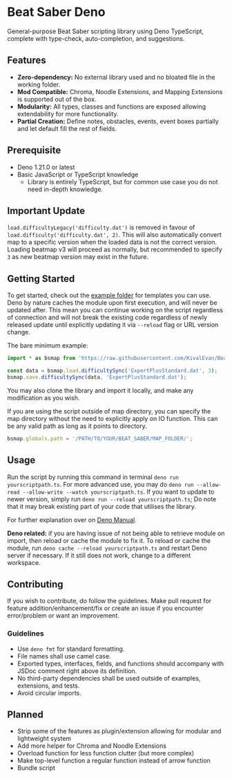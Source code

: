 # Beat Saber Deno

General-purpose Beat Saber scripting library using Deno TypeScript, complete with type-check, auto-completion, and
suggestions.

## Features

- **Zero-dependency:** No external library used and no bloated file in the working folder.
- **Mod Compatible:** Chroma, Noodle Extensions, and Mapping Extensions is supported out of the box.
- **Modularity:** All types, classes and functions are exposed allowing extendability for more functionality.
- **Partial Creation:** Define notes, obstacles, events, event boxes partially and let default fill the rest of fields.

## Prerequisite

- Deno 1.21.0 or latest
- Basic JavaScript or TypeScript knowledge
  - Library is entirely TypeScript, but for common use case you do not need in-depth knowledge.

## Important Update

`load.difficultyLegacy('difficulty.dat')` is removed in favour of `load.difficulty('difficulty.dat', 2)`. This will also
automatically convert map to a specific version when the loaded data is not the correct version. Loading beatmap v3 will
proceed as normally, but recommended to specify `3` as new beatmap version may exist in the future.

## Getting Started

To get started, check out the [example folder](./example) for templates you can use. Deno by nature caches the module
upon first execution, and will never be updated after. This mean you can continue working on the script regardless of
connection and will not break the existing code regardless of newly released update until explicitly updating it via
`--reload` flag or URL version change.

The bare minimum example:

```ts
import * as bsmap from 'https://raw.githubusercontent.com/KivalEvan/BeatSaber-MappingScript/deno/mod.ts';

const data = bsmap.load.difficultySync('ExpertPlusStandard.dat', 3);
bsmap.save.difficultySync(data, 'ExpertPlusStandard.dat');
```

You may also clone the library and import it locally, and make any modification as you wish.

If you are using the script outside of map directory, you can specify the map directory without the need to explicitly
apply on IO function. This can be any valid path as long as it points to directory.

```ts
bsmap.globals.path = '/PATH/TO/YOUR/BEAT_SABER/MAP_FOLDER/';
```

## Usage

Run the script by running this command in terminal `deno run yourscriptpath.ts`. For more advanced use, you may do
`deno run --allow-read --allow-write --watch yourscriptpath.ts`. If you want to update to newer version, simply run
`deno run --reload yourscriptpath.ts`; Do note that it may break existing part of your code that utilises the library.

For further explanation over on [Deno Manual](https://deno.land/manual).

**Deno related:** if you are having issue of not being able to retrieve module on import, then reload or cache the
module to fix it. To reload or cache the module, run `deno cache --reload yourscriptpath.ts` and restart Deno server if
necessary. If it still does not work, change to a different workspace.

## Contributing

If you wish to contribute, do follow the guidelines. Make pull request for feature addition/enhancement/fix or create an
issue if you encounter error/problem or want an improvement.

### Guidelines

- Use `deno fmt` for standard formatting.
- File names shall use camel case.
- Exported types, interfaces, fields, and functions should accompany with JSDoc comment right above its definition.
- No third-party dependencies shall be used outside of examples, extensions, and tests.
- Avoid circular imports.

## Planned

- Strip some of the features as plugin/extension allowing for modular and lightweight system
- Add more helper for Chroma and Noodle Extensions
- Overload function for less function clutter (but more complex)
- Make top-level function a regular function instead of arrow function
- Bundle script
